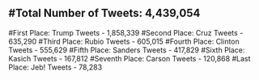 #Total Number of Tweets: 4,439,054 
---
#First Place: Trump Tweets - 1,858,339
#Second Place: Cruz Tweets - 635,290
#Third Place: Rubio Tweets - 605,015
#Fourth Place: Clinton Tweets - 555,629
#Fifth Place: Sanders Tweets - 417,829
#Sixth Place: Kasich Tweets - 167,812
#Seventh Place: Carson Tweets - 120,868
#Last Place: Jeb! Tweets - 78,283

